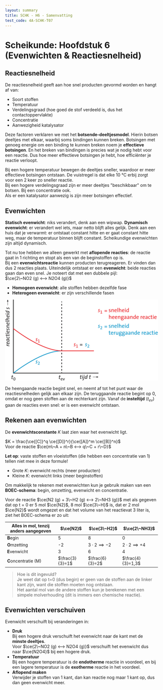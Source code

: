 ```yaml
---
layout: summary
title: SCHK - H6 - Samenvatting
test_code: 4A-SCHK-T07
---
```


# Scheikunde: Hoofdstuk 6 (Evenwichten & Reactiesnelheid)

## Reactiesnelheid

De reactiesnelheid geeft aan hoe snel producten gevormd worden en hangt af van:

- Soort stoffen
- Temperatuur
- Verdelingsgraad (hoe goed de stof verdeeld is, dus het contactoppervlakte)
- Concentratie
- Aanwezigheid katalysator

Deze factoren verklaren we met het **botsende-deeltjesmodel**. Hierin botsen deeltjes met elkaar, waarbij soms bindingen kunnen breken. Botsingen met genoeg energie om een binding te kunnen breken noem je **effectieve botsingen**. En het breken van bindingen is precies wat je nodig hebt voor een reactie. Dus hoe meer effectieve botsingen je hebt, hoe efficiënter je reactie verloopt.

Bij een hogere temperatuur bewegen de deeltjes sneller, waardoor er meer effectieve botsingen ontstaan. De vuistregel is dat elke 10 °C erbij zorgt voor een 2 keer zo sneller reactie.  
Bij een hogere verdelingsgraad zijn er meer deeltjes "beschikbaar" om te botsen. Bij een concentratie ook.  
Als er een katalysator aanwezig is zijn meer botsingen effectief.

## Evenwichten

**Statisch evenwicht**: niks verandert, denk aan een wipwap.
**Dynamisch evenwicht**: er verandert wel iets, maar netto blijft alles gelijk. Denk aan een huis dat je verwarmt: er ontstaat constant hitte en er gaat constant hitte weg, maar de temperatuur binnen blijft constant. Scheikundige evenwichten zijn altijd dynamisch.

Tot nu toe hebben we alleen gewerkt met **aflopende reacties**: de reactie gaat in 1 richting en stopt als een van de beginstoffen op is.  
Bij een **evenwichtsreactie** kunnen producten terugreageren. Er vinden dan dus 2 reacties plaats. Uiteindelijk ontstaat er een **evenwicht**: beide reacties gaan dan even snel. Je noteert dat met een dubbele pijl:  
$\ce{2\~NO2 (g) <--> N2O4 (g)}$

- **Homogeen evenwicht**: alle stoffen hebben dezelfde fase  
- **Heterogeen evenwicht**: er zijn verschillende fasen

![Grafiek van reactiesnelheden (img-medium) (img-padding)](images/schk_h6_evenwicht.jpg)

De heengaande reactie begint snel, en neemt af tot het punt waar de reactiesnelheden gelijk aan elkaar zijn. De teruggaande reactie begint op 0, omdat er nog geen stoffen aan de rechterkant zijn. Vanaf de **insteltijd** ($t_{ev}$) gaan de reacties even snel: er is een evenwicht ontstaan.

## Rekenen aan evenwichten

De **evenwichtsconstante** $K$ laat zien waar het evenwicht ligt.

$K = \frac{\ce{[C]}^q \ce{[D]}^r}{\ce{[A]}^m \ce{[B]}^n}$  
Voor de reactie $\ce{m\~A + n\~B <--> q\~C + r\~D}$

**Let op**: vaste stoffen en vloeistoffen (die hebben een concentratie van 1) tellen niet mee in deze formule!

- Grote $K$: evenwicht rechts (meer producten)  
- Kleine $K$: evenwicht links (meer beginstoffen)

Om makkelijk te rekenen met evenwichten kun je gebruik maken van een **BOEC-schema**: begin, omzetting, evenwicht en concentratie.

Voor de reactie $\ce{N2 (g) + 3\~H2 (g) <--> 2\~NH3 (g)}$ met als gegeven dat op t = 0 er 5 mol $\ce{N2}$, 8 mol $\ce{3\~H}$ is, dat er 2 mol $\ce{N2}$ wordt omgezet en dat het volume van het reactievat 3 liter is, ziet het BOEC-schema er zo uit:

| Alles in mol, tenzij anders aangegeven | $\ce{N2}$       | $\ce{3\~H2}$          | $\ce{2\~NH3}$         |
| -------------------------------------- | --------------- | --------------------- | --------------------- |
| **B**egin                              | 5               | 8                     | 0                     |
| **O**mzetting                          | -2              | $3\cdot 2\implies -2$ | $2\cdot 2\implies +4$ |
| **E**venwicht                          | 3               | 6                     | 4                     |
| **C**oncentratie (M)                   | $\frac{3}{3}=1$ | $\frac{6}{3}=2$       | $\frac{4}{3}=1,3$     |

> Hoe is dit ingevuld?  
> Je weet dat op t=0 (dus begin) er geen van de stoffen aan de linker kant zijn, want die stoffen moeten nog ontstaan.  
> Het aantal mol van de andere stoffen kun je berekenen met een simpele molverhouding (dit is immers een chemische reactie).

## Evenwichten verschuiven

Evenwicht verschuift bij veranderingen in:

- **Druk**  
  Bij een hogere druk verschuift het evenwicht naar de kant met de **minste deeltjes**.  
  Voor $\ce{2\~NO2 (g) <--> N2O4 (g)}$ verschuift het evenwicht dus naar $\ce{N2O4}$ bij een hogere druk.
- **Temperatuur**  
  Bij een hogere temperatuur is de **endotherme** reactie in voordeel, en bij een lagere temperatuur is de **exotherme** reactie in het voordeel.
- **Aflopend maken**  
  Verwijder je stoffen van 1 kant, dan kan reactie nog maar 1 kant op, dus dan geen evenwicht meer.
